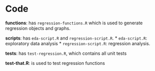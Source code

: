 # Code
**functions**: has `regression-functions.R` which is used to generate regression objects and graphs.

**scripts**: has `eda-script.R` and `regression-script.R`.
	* `eda-script.R`: exploratory data analysis
	* `regression-script.R`: regression analysis.

**tests**: has `test-regression.R`, which contains all unit tests

**test-that.R**: is used to test regression functions